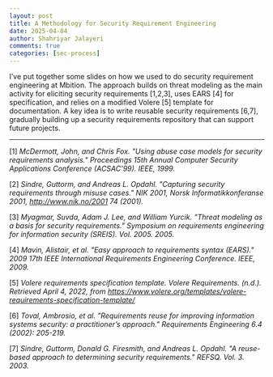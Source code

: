```yaml
---
layout: post
title: A Methodology for Security Requirement Engineering
date: 2025-04-04
author: Shahriyar Jalayeri
comments: true
categories: [sec-process]
---
```


I’ve put together some slides on how we used to do security requirement engineering at Mbition. The approach builds on threat modeling as the main activity for eliciting security requirements [1,2,3], uses EARS [4] for specification, and relies on a modified Volere [5] template for documentation. A key idea is to write reusable security requirements [6,7], gradually building up a security requirements repository that can support future projects.

------

[1] *McDermott, John, and Chris Fox. "Using abuse case models for security requirements analysis." Proceedings 15th Annual Computer Security Applications Conference (ACSAC'99). IEEE, 1999.*

[2] *Sindre, Guttorm, and Andreas L. Opdahl. "Capturing security requirements through misuse cases." NIK 2001, Norsk Informatikkonferanse 2001, http://www.nik.no/2001 74 (2001).*

[3] *Myagmar, Suvda, Adam J. Lee, and William Yurcik. "Threat modeling as a basis for security requirements." Symposium on requirements engineering for information security (SREIS). Vol. 2005. 2005.*

[4] *Mavin, Alistair, et al. "Easy approach to requirements syntax (EARS)." 2009 17th IEEE International Requirements Engineering Conference. IEEE, 2009.*

[5] *Volere requirements specification template. Volere Requirements. (n.d.). Retrieved April 4, 2022, from https://www.volere.org/templates/volere-requirements-specification-template/*

[6] *Toval, Ambrosio, et al. "Requirements reuse for improving information systems security: a practitioner’s approach." Requirements Engineering 6.4 (2002): 205-219.*

[7] *Sindre, Guttorm, Donald G. Firesmith, and Andreas L. Opdahl. "A reuse-based approach to determining security requirements." REFSQ. Vol. 3. 2003.*
